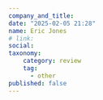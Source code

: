 ```yaml
---
company_and_title: 
date: "2025-02-05 21:28"
name: Eric Jones
# link:
social: 
taxonomy:
    category: review
    tag:
      - other
published: false
---
```



